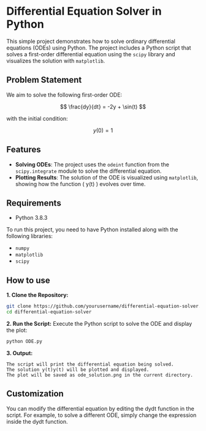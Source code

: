 # Differential Equation Solver in Python

This simple project demonstrates how to solve ordinary differential equations (ODEs) using Python. The project includes a Python script that solves a first-order differential equation using the `scipy` library and visualizes the solution with `matplotlib`.

## Problem Statement

We aim to solve the following first-order ODE:

$$
\frac{dy}{dt} = -2y + \sin(t)
$$

with the initial condition:

$$
y(0) = 1
$$
## Features

- **Solving ODEs**: The project uses the `odeint` function from the `scipy.integrate` module to solve the differential equation.
- **Plotting Results**: The solution of the ODE is visualized using `matplotlib`, showing how the function \( y(t) \) evolves over time.


## Requirements

* Python 3.8.3
  
To run this project, you need to have Python installed along with the following libraries:

- `numpy`
- `matplotlib`
- `scipy`


## How to use

**1. Clone the Repository:**
```bash
git clone https://github.com/yourusername/differential-equation-solver.git
cd differential-equation-solver
```
**2. Run the Script:**
Execute the Python script to solve the ODE and display the plot:
```bash
python ODE.py
```
**3. Output:**

    The script will print the differential equation being solved.
    The solution y(t)y(t) will be plotted and displayed.
    The plot will be saved as ode_solution.png in the current directory. 

## Customization

You can modify the differential equation by editing the dydt function in the script. For example, to solve a different ODE, simply change the expression inside the dydt function.
